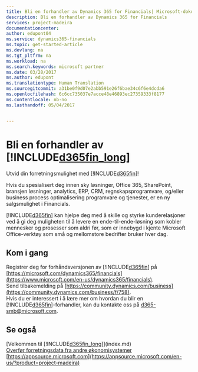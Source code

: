 ```yaml
---
title: Bli en forhandler av Dynamics 365 for Financials| Microsoft-dokumentasjon
description: Bli en forhandler av Dynamics 365 for Financials
services: project-madeira
documentationcenter: 
author: edupont04
ms.service: dynamics365-financials
ms.topic: get-started-article
ms.devlang: na
ms.tgt_pltfrm: na
ms.workload: na
ms.search.keywords: microsoft partner
ms.date: 03/28/2017
ms.author: edupont
ms.translationtype: Human Translation
ms.sourcegitcommit: a31be0f9d07e2abb591e26f6bae34c6f6e4dcda6
ms.openlocfilehash: 6c6cc735037e7acce48e46893ec27359333f8177
ms.contentlocale: nb-no
ms.lasthandoff: 05/04/2017


---
```

# <a name="become-a-reseller-of-included365finlongincludesd365finlongmdmd"></a>Bli en forhandler av [!INCLUDE[d365fin_long](includes/d365fin_long_md.md)]
Utvid din forretningsmulighet med [!INCLUDE[d365fin](includes/d365fin_md.md)]!  

Hvis du spesialisert deg innen sky løsninger, Office 365, SharePoint, bransjen løsninger, analytics, ERP, CRM, regnskapsprogramvare, og/eller business process optimalisering programvare og tjenester, er en ny salgsmulighet i Financials.   

[!INCLUDE[d365fin](includes/d365fin_md.md)] kan hjelpe deg med å skille og styrke kunderelasjoner ved å gi deg muligheten til å levere en ende-til-ende-løsning som kobler mennesker og prosesser som aldri før, som er innebygd i kjente Microsoft Office-verktøy som små og mellomstore bedrifter bruker hver dag.  

## <a name="get-started"></a>Kom i gang
Registrer deg for forhåndsversjonen av [!INCLUDE[d365fin](includes/d365fin_md.md)] på [https://microsoft.com/dynamics365/financials](https://www.microsoft.com/en-us/dynamics365/financials).  
Send tilbakemelding på [https://community.dynamics.com/business](https://community.dynamics.com/business/f/758).  
Hvis du er interessert i å lære mer om hvordan du blir en [!INCLUDE[d365fin](includes/d365fin_md.md)]-forhandler, kan du kontakte oss på [d365-smb@microsoft.com](mailto:d365-smb@microsoft.com).  

## <a name="see-also"></a>Se også
[Velkommen til [!INCLUDE[d365fin_long](includes/d365fin_long_md.md)]](index.md)  
[Overfør forretningsdata fra andre økonomisystemer](upload-data.md)  
[https://appsource.microsoft.com](https://appsource.microsoft.com/en-us/?product=project-madeira)  

